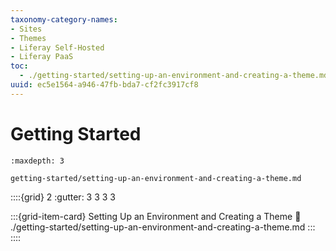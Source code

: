```yaml
---
taxonomy-category-names:
- Sites
- Themes
- Liferay Self-Hosted
- Liferay PaaS
toc:
  - ./getting-started/setting-up-an-environment-and-creating-a-theme.md
uuid: ec5e1564-a946-47fb-bda7-cf2fc3917cf8
---
```

# Getting Started

```{toctree}
:maxdepth: 3

getting-started/setting-up-an-environment-and-creating-a-theme.md
```

::::{grid} 2
:gutter: 3 3 3 3

:::{grid-item-card} Setting Up an Environment and Creating a Theme
:link: ./getting-started/setting-up-an-environment-and-creating-a-theme.md
:::
::::
